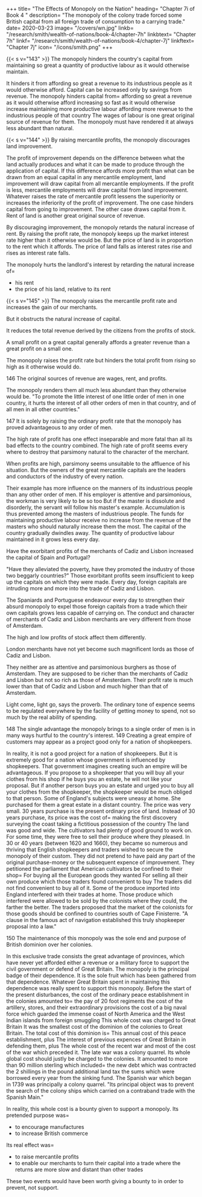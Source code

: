 +++
title=  "The Effects of Monopoly on the Nation"
heading=  "Chapter 7i of Book 4 "
description=  "The monopoly of the colony trade forced some British capital from all foreign trade of consumption to a carrying trade."
date=  2020-03-23
image=  "/covers/wn.jpg"
linkb=  "/research/smith/wealth-of-nations/book-4/chapter-7h"
linkbtext=  "Chapter 7h"
linkf=  "/research/smith/wealth-of-nations/book-4/chapter-7j"
linkftext=  "Chapter 7j"
icon=  "/icons/smith.png"
+++


{{< s v="143" >}} The monopoly hinders the country's capital from maintaining so great a quantity of productive labour as it would otherwise maintain.

It hinders it from affording so great a revenue to its industrious people as it would otherwise afford.
Capital can be increased only by savings from revenue.
The monopoly hinders capital from= 
    affording so great a revenue as it would otherwise afford
    increasing so fast as it would otherwise increase
    maintaining more productive labour
    affording more revenue to the industrious people of that country
        The wages of labour is one great original source of revenue for them.
        The monopoly must have rendered it at always less abundant than natural.


{{< s v="144" >}} By raising mercantile profits, the monopoly discourages land improvement.

The profit of improvement depends on the difference between what the land actually produces and what it can be made to produce through the application of capital.
    If this difference affords more profit than what can be drawn from an equal capital in any mercantile employment, land improvement will draw capital from all mercantile employments.
    If the profit is less, mercantile employments will draw capital from land improvement.
Whatever raises the rate of mercantile profit lessens the superiority or increases the inferiority of the profit of improvement.
    The one case hinders capital from going to improvement.
    The other case draws capital from it.
Rent of land is another great original source of revenue.

By discouraging improvement, the monopoly retards the natural increase of rent.
By raising the profit rate, the monopoly keeps up the market interest rate higher than it otherwise would be.
But the price of land is in proportion to the rent which it affords.
The price of land falls as interest rates rise and rises as interest rate falls.

The monopoly hurts the landlord's interest by retarding the natural increase of= 
- his rent
- the price of his land, relative to its rent


{{< s v="145" >}} The monopoly raises the mercantile profit rate and increases the gain of our merchants.

But it obstructs the natural increase of capital.

It reduces the total revenue derived by the citizens from the profits of stock.

A small profit on a great capital generally affords a greater revenue than a great profit on a small one.

The monopoly raises the profit rate but hinders the total profit from rising so high as it otherwise would do.

146 The original sources of revenue are wages, rent, and profits.

The monopoly renders them all much less abundant than they otherwise would be.
"To promote the little interest of one little order of men in one country, it hurts the interest of all other orders of men in that country, and of all men in all other countries."

147 It is solely by raising the ordinary profit rate that the monopoly has proved advantageous to any order of men.

The high rate of profit has one effect inseparable and more fatal than all its bad effects to the country combined.
The high rate of profit seems every where to destroy that parsimony natural to the character of the merchant.

When profits are high, parsimony seems unsuitable to the affluence of his situation.
But the owners of the great mercantile capitals are the leaders and conductors of the industry of every nation.

Their example has more influence on the manners of its industrious people than any other order of men.
If his employer is attentive and parsimonious, the workman is very likely to be so too
But if the master is dissolute and disorderly, the servant will follow his master's example.
Accumulation is thus prevented among the masters of industrious people.
The funds for maintaining productive labour receive no increase from the revenue of the masters who should naturally increase them the most.
The capital of the country gradually dwindles away.
The quantity of productive labour maintained in it grows less every day.

Have the exorbitant profits of the merchants of Cadiz and Lisbon increased the capital of Spain and Portugal?

"Have they alleviated the poverty, have they promoted the industry of those two beggarly countries?"
Those exorbitant profits seem insufficient to keep up the capitals on which they were made.
Every day, foreign capitals are intruding more and more into the trade of Cadiz and Lisbon.

The Spaniards and Portuguese endeavour every day to strengthen their absurd monopoly to expel those foreign capitals from a trade which their own capitals grows less capable of carrying on.
The conduct and character of merchants of Cadiz and Lisbon merchants are very different from those of Amsterdam.

The high and low profits of stock affect them differently.

London merchants have not yet become such magnificent lords as those of Cadiz and Lisbon.

They neither are as attentive and parsimonious burghers as those of Amsterdam.
They are supposed to be richer than the merchants of Cadiz and Lisbon but not so rich as those of Amsterdam.
Their profit rate is much lower than that of Cadiz and Lisbon and much higher than that of Amsterdam.

Light come, light go, says the proverb.
The ordinary tone of expence seems to be regulated everywhere by the facility of getting money to spend, not so much by the real ability of spending.

148 The single advantage the monopoly brings to a single order of men is in many ways hurtful to the country's interest.
149 Creating a great empire of customers may appear as a project good only for a nation of shopkeepers.

In reality, it is not a good project for a nation of shopkeepers.
    But it is extremely good for a nation whose government is influenced by shopkeepers.
    That government imagines creating such an empire will be advantageous.
If you propose to a shopkeeper that you will buy all your clothes from his shop if he buys you an estate, he will not like your proposal.
    But if another person buys you an estate and urged you to buy all your clothes from the shopkeeper, the shopkeeper would be much obliged to that person.
Some of England's subjects were uneasy at home.
She purchased for them a great estate in a distant country.
    The price was very small.
    30 years purchase is the present ordinary price of land.
    Instead of 30 years purchase, its price was the cost of= 
        making the first discovery
        surveying the coast
        taking a fictitious possession of the country
    The land was good and wide.
    The cultivators had plenty of good ground to work on.
        For some time, they were free to sell their produce where they pleased.
    In 30 or 40 years (between 1620 and 1660), they became so numerous and thriving that English shopkeepers and traders wished to secure the monopoly of their custom.
    They did not pretend to have paid any part of the original purchase-money or the subsequent expence of improvement.
    They petitioned the parliament that American cultivators be confined to their shop= 
        For buying all the European goods they wanted
        For selling all their own produce which those traders found convenient to buy
            The traders did not find convenient to buy all of it.
    Some of the produce imported into England interfered with their trades at home.
    Those produce which interfered were allowed to be sold by the colonists where they could, the farther the better.
    The traders proposed that the market of the colonists for those goods should be confined to countries south of Cape Finisterre.
    "A clause in the famous act of navigation established this truly shopkeeper proposal into a law."

150 The maintenance of this monopoly was the sole end and purpose of British dominion over her colonies.

In this exclusive trade consists the great advantage of provinces, which have never yet afforded either a revenue or a military force to support the civil government or defend of Great Britain.
The monopoly is the principal badge of their dependence.
    It is the sole fruit which has been gathered from that dependence.
Whatever Great Britain spent in maintaining this dependence was really spent to support this monopoly.
Before the start of the present disturbances, the cost of the ordinary peace establishment in the colonies amounted to= 
    the pay of 20 foot regiments
    the cost of the artillery, stores, and their extraordinary provisions
    the cost of a big naval force which guarded the immense coast of North America and the West Indian islands from foreign smuggling
This whole cost was charged to Great Britain
    It was the smallest cost of the dominion of the colonies to Great Britain.
The total cost of this dominion is= 
    This annual cost of this peace establishment, plus
    The interest of previous expences of Great Britain in defending them, plus
    The whole cost of the recent war and most of the cost of the war which preceded it.
        The late war was a colony quarrel.
            Its whole global cost should justly be charged to the colonies.
                It amounted to more than 90 million sterling which included= 
                    the new debt which was contracted
                    the 2 shillings in the pound additional land tax
                    the sums which were borrowed every year from the sinking fund.
        The Spanish war which began in 1739 was principally a colony quarrel.
            "Its principal object was to prevent the search of the colony ships which carried on a contraband trade with the Spanish Main."

In reality, this whole cost is a bounty given to support a monopoly. Its pretended purpose was= 
- to encourage manufactures
- to increase British commerce

Its real effect was= 
- to raise mercantile profits
- to enable our merchants to turn their capital into a trade where the returns are more slow and distant than other trades

These two events would have been worth giving a bounty to in order to prevent, not support.
